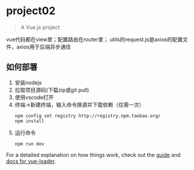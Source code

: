 # project02

> A Vue.js project

vue代码都在view里；配置路由在router里；
utils的request.js是axios的配置文件，axios用于后端异步通信
## 如何部署
1. 安装nodejs
2. 拉取项目源码(下载zip或git pull)
3. 使用vscode打开
4. 终端->新建终端，输入命令换源并下载依赖（仅需一次）
    ```
    npm config set registry http://registry.npm.taobao.org/ 
    npm install
    ```
5. 运行命令
    ```
    npm run dev
    ```

For a detailed explanation on how things work, check out the [guide](http://vuejs-templates.github.io/webpack/) and [docs for vue-loader](http://vuejs.github.io/vue-loader).
